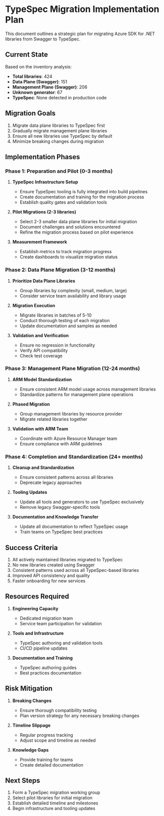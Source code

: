 # TypeSpec Migration Implementation Plan

This document outlines a strategic plan for migrating Azure SDK for .NET libraries from Swagger to TypeSpec.

## Current State

Based on the inventory analysis:

- **Total libraries**: 424
- **Data Plane (Swagger)**: 151
- **Management Plane (Swagger)**: 206
- **Unknown generator**: 67
- **TypeSpec**: None detected in production code

## Migration Goals

1. Migrate data plane libraries to TypeSpec first
2. Gradually migrate management plane libraries
3. Ensure all new libraries use TypeSpec by default
4. Minimize breaking changes during migration

## Implementation Phases

### Phase 1: Preparation and Pilot (0-3 months)

1. **TypeSpec Infrastructure Setup**
   - Ensure TypeSpec tooling is fully integrated into build pipelines
   - Create documentation and training for the migration process
   - Establish quality gates and validation tools

2. **Pilot Migrations (2-3 libraries)**
   - Select 2-3 smaller data plane libraries for initial migration
   - Document challenges and solutions encountered
   - Refine the migration process based on pilot experience

3. **Measurement Framework**
   - Establish metrics to track migration progress
   - Create dashboards to visualize migration status

### Phase 2: Data Plane Migration (3-12 months)

1. **Prioritize Data Plane Libraries**
   - Group libraries by complexity (small, medium, large)
   - Consider service team availability and library usage

2. **Migration Execution**
   - Migrate libraries in batches of 5-10
   - Conduct thorough testing of each migration
   - Update documentation and samples as needed

3. **Validation and Verification**
   - Ensure no regression in functionality
   - Verify API compatibility
   - Check test coverage

### Phase 3: Management Plane Migration (12-24 months)

1. **ARM Model Standardization**
   - Ensure consistent ARM model usage across management libraries
   - Standardize patterns for management plane operations

2. **Phased Migration**
   - Group management libraries by resource provider
   - Migrate related libraries together

3. **Validation with ARM Team**
   - Coordinate with Azure Resource Manager team
   - Ensure compliance with ARM guidelines

### Phase 4: Completion and Standardization (24+ months)

1. **Cleanup and Standardization**
   - Ensure consistent patterns across all libraries
   - Deprecate legacy approaches

2. **Tooling Updates**
   - Update all tools and generators to use TypeSpec exclusively
   - Remove legacy Swagger-specific tools

3. **Documentation and Knowledge Transfer**
   - Update all documentation to reflect TypeSpec usage
   - Train teams on TypeSpec best practices

## Success Criteria

1. All actively maintained libraries migrated to TypeSpec
2. No new libraries created using Swagger
3. Consistent patterns used across all TypeSpec-based libraries
4. Improved API consistency and quality
5. Faster onboarding for new services

## Resources Required

1. **Engineering Capacity**
   - Dedicated migration team
   - Service team participation for validation

2. **Tools and Infrastructure**
   - TypeSpec authoring and validation tools
   - CI/CD pipeline updates

3. **Documentation and Training**
   - TypeSpec authoring guides
   - Best practices documentation

## Risk Mitigation

1. **Breaking Changes**
   - Ensure thorough compatibility testing
   - Plan version strategy for any necessary breaking changes

2. **Timeline Slippage**
   - Regular progress tracking
   - Adjust scope and timeline as needed

3. **Knowledge Gaps**
   - Provide training for teams
   - Create detailed documentation

## Next Steps

1. Form a TypeSpec migration working group
2. Select pilot libraries for initial migration
3. Establish detailed timeline and milestones
4. Begin infrastructure and tooling updates